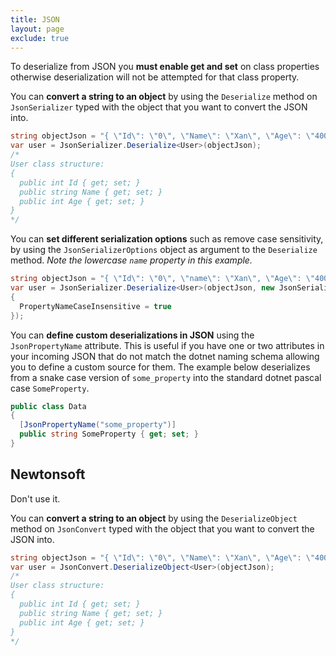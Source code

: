 ```yaml
---
title: JSON
layout: page
exclude: true
---
```


To deserialize from JSON you **must enable get and set** on class properties otherwise deserialization will not be attempted for that class property.

You can **convert a string to an object** by using the `Deserialize` method on `JsonSerializer` typed with the object that you want to convert the JSON into.
```csharp
string objectJson = "{ \"Id\": \"0\", \"Name\": \"Xan\", \"Age\": \"400\" }";
var user = JsonSerializer.Deserialize<User>(objectJson);
/*
User class structure:
{
  public int Id { get; set; }
  public string Name { get; set; }
  public int Age { get; set; }
}
*/
```

You can **set different serialization options** such as remove case sensitivity, by using the `JsonSerializerOptions` object as argument to the `Deserialize` method. *Note the lowercase `name` property in this example.*
```csharp
string objectJson = "{ \"Id\": \"0\", \"name\": \"Xan\", \"Age\": \"400\" }";
var user = JsonSerializer.Deserialize<User>(objectJson, new JsonSerializerOptions
{
  PropertyNameCaseInsensitive = true
});
```

You can **define custom deserializations in JSON** using the `JsonPropertyName` attribute. This is useful if you have one or two attributes in your incoming JSON that do not match the dotnet naming schema allowing you to define a custom source for them. The example below deserializes from a snake case version of `some_property` into the standard dotnet pascal case `SomeProperty`.
```csharp
public class Data
{
  [JsonPropertyName("some_property")]
  public string SomeProperty { get; set; }
}
```

## Newtonsoft

Don't use it.

You can **convert a string to an object** by using the `DeserializeObject` method on `JsonConvert` typed with the object that you want to convert the JSON into.
```csharp
string objectJson = "{ \"Id\": \"0\", \"Name\": \"Xan\", \"Age\": \"400\" }";
var user = JsonConvert.DeserializeObject<User>(objectJson);
/*
User class structure:
{
  public int Id { get; set; }
  public string Name { get; set; }
  public int Age { get; set; }
}
*/
```